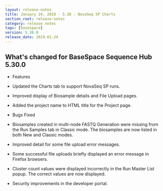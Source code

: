 ```yaml
---
layout: release-notes
title: January 24, 2019 - 5.30 - NovaSeq SP Charts
section_root: release-notes
category: release notes
tags: [basespace]
version: 5.30.0
release_date: 2019-01-24
---
```


## What's changed for BaseSpace Sequence Hub 5.30.0 

- Features

 - Updated the Charts tab to support NovaSeq SP runs.
 - Improved display of Biosample details and File Upload pages. 
 - Added the project name to HTML title for the Project page.

- Bugs Fixed

 - Biosamples created in multi-node FASTQ Generation were missing from the Run Samples tab in Classic mode. The biosamples are now listed in both New and Classic modes.
 - Improved detail for some file upload error messages.
 - Some successful file uploads briefly displayed an error message in Firefox browsers.
 - Cluster count values were displayed incorrectly in the Run Master List popup. The correct values are now displayed.
 - Security improvements in the developer portal.
